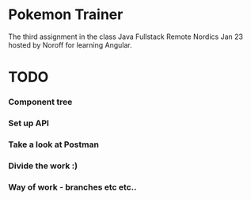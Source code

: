 # Pokemon Trainer
 The third assignment in the class Java Fullstack Remote Nordics Jan 23 hosted by Noroff for learning Angular.


# TODO
### Component tree
### Set up API
### Take a look at Postman
### Divide the work :)
### Way of work - branches etc etc..

